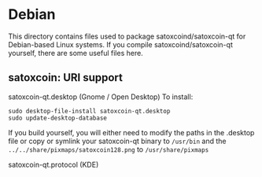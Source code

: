 
Debian
====================
This directory contains files used to package satoxcoind/satoxcoin-qt
for Debian-based Linux systems. If you compile satoxcoind/satoxcoin-qt yourself, there are some useful files here.

## satoxcoin: URI support ##


satoxcoin-qt.desktop  (Gnome / Open Desktop)
To install:

	sudo desktop-file-install satoxcoin-qt.desktop
	sudo update-desktop-database

If you build yourself, you will either need to modify the paths in
the .desktop file or copy or symlink your satoxcoin-qt binary to `/usr/bin`
and the `../../share/pixmaps/satoxcoin128.png` to `/usr/share/pixmaps`

satoxcoin-qt.protocol (KDE)

